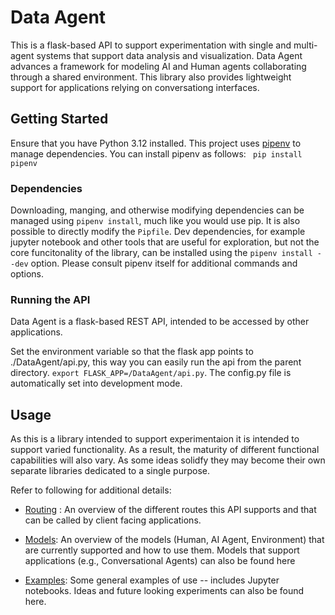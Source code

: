 # Data Agent 
This is a flask-based API to support experimentation with single and multi-agent systems that support data analysis and visualization.  Data Agent advances a framework for modeling AI and Human agents  collaborating through a shared environment.  This library also provides lightweight support for applications relying on conversationg interfaces.

## Getting Started

Ensure that you have Python 3.12 installed. This project uses [pipenv](https://pipenv.pypa.io/en/latest/) to manage dependencies. You can install pipenv as follows: ``` pip install pipenv```

### Dependencies
Downloading, manging, and otherwise modifying dependencies can be managed using ```pipenv install```, much like you would use pip. It is also possible to directly modify the ```Pipfile```.  Dev dependencies, for example jupyter notebook and other tools that are useful for exploration, but not the core funcitonality of the library, can be installed using the ```pipenv install --dev``` option. Please consult pipenv itself for additional commands and options.

### Running the API
Data Agent is a flask-based REST API, intended to be accessed by other applications.

Set the environment variable so that the flask app points to ./DataAgent/api.py, this way you can easily run the api from the parent directory.
```export FLASK_APP=/DataAgent/api.py```. The config.py file is automatically set into development mode.

## Usage
As this is a library intended to support experimentaion it is intended to support varied functionality. As a result, the maturity of different functional capabilities will also vary. As some ideas solidfy they may become their own separate libraries dedicated to a single purpose.  

Refer to following for additional details:
- [Routing](/DataAgent/routes/README.md) : An overview of the different routes this API supports and that can be called by client facing applications.

- [Models](/DataAgent/models/README.md): An overview of the models (Human, AI Agent, Environment) that are currently supported and how to use them. Models that support applications (e.g., Conversational Agents) can also be found here

- [Examples](/Examples/README.md): Some general examples of use -- includes Jupyter notebooks. Ideas and future looking experiments can also be found here.